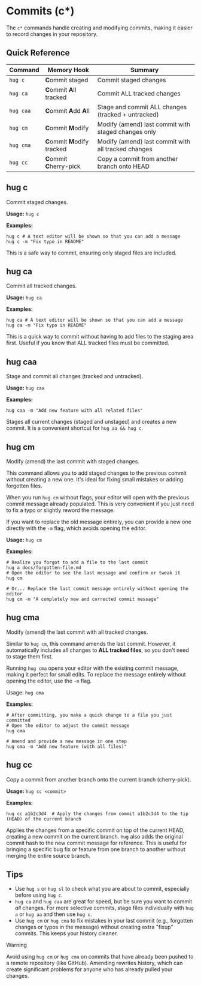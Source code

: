 # Commits (c*)

The `c*` commands handle creating and modifying commits, making it easier to record changes in your repository.

## Quick Reference

| Command   | Memory Hook                   | Summary                                            |
|-----------|-------------------------------|----------------------------------------------------|
| `hug c`   | **C**ommit staged             | Commit staged changes                              |
| `hug ca`  | **C**ommit **A**ll tracked    | Commit ALL tracked changes                         |
| `hug caa` | **C**ommit **A**dd **A**ll    | Stage and commit ALL changes (tracked + untracked) |
| `hug cm`  | **C**ommit **M**odify         | Modify (amend) last commit with staged changes only|
| `hug cma` | **C**ommit **M**odify tracked | Modify (amend) last commit with all tracked changes|
| `hug cc`  | **C**ommit **C**herry-pick    | Copy a commit from another branch onto HEAD        |

## hug c

Commit staged changes.

**Usage:** `hug c`

**Examples:**
```shell
hug c # A text editor will be shown so that you can add a message
hug c -m "Fix typo in README"
```

This is a safe way to commit, ensuring only staged files are included.

## hug ca

Commit all tracked changes.

**Usage:** `hug ca`

**Examples:**
```shell
hug ca # A text editor will be shown so that you can add a message
hug ca -m "Fix typo in README"
```

This is a quick way to commit without having to add files to the staging area first.
Useful if you know that ALL tracked files must be committed.

## hug caa

Stage and commit all changes (tracked and untracked).

**Usage:** `hug caa`

**Examples:**
```shell
hug caa -m "Add new feature with all related files"
```

Stages all current changes (staged and unstaged) and creates a new commit.
It is a convenient shortcut for `hug aa && hug c`.

## hug cm

Modify (amend) the last commit with staged changes.

This command allows you to add staged changes to the previous commit without creating a new one. It's ideal for fixing small mistakes or adding forgotten files.

When you run `hug cm` without flags, your editor will open with the previous commit message already populated. This is very convenient if you just need to fix a typo or slightly reword the message.

If you want to replace the old message entirely, you can provide a new one directly with the `-m` flag, which avoids opening the editor.

**Usage:** `hug cm`

**Examples:**
```shell
# Realize you forgot to add a file to the last commit
hug a docs/forgotten-file.md
# Open the editor to see the last message and confirm or tweak it
hug cm

# Or... Replace the last commit message entirely without opening the editor
hug cm -m "A completely new and corrected commit message"
```

## hug cma

Modify (amend) the last commit with all tracked changes.

Similar to `hug cm`, this command amends the last commit.
However, it automatically includes all changes to **ALL tracked files**, so you don't need to stage them first.

Running `hug cma` opens your editor with the existing commit message, making it perfect for small edits. To replace the message entirely without opening the editor, use the `-m` flag.

Usage: `hug cma`

**Examples:**
```shell
# After committing, you make a quick change to a file you just committed
# Open the editor to adjust the commit message
hug cma

# Amend and provide a new message in one step
hug cma -m "Add new feature (with all files)"
```

## hug cc

Copy a commit from another branch onto the current branch (cherry-pick).

**Usage:** `hug cc <commit>`

**Examples:**
```shell
hug cc a1b2c3d4  # Apply the changes from commit a1b2c3d4 to the tip (HEAD) of the current branch
```

Applies the changes from a specific commit on top of the current HEAD, creating a new commit on the current branch. `hug` also adds the original commit hash to the new commit message for reference. This is useful for bringing a specific bug fix or feature from one branch to another without merging the entire source branch.

## Tips
- Use `hug s` or `hug sl` to check what you are about to commit, especially before using `hug c`.
- `hug ca` and `hug caa` are great for speed, but be sure you want to commit *all* changes. For more selective commits, stage files individually with `hug a` or `hug aa` and then use `hug c`.
- Use `hug cm` or `hug cma` to fix mistakes in your last commit (e.g., forgotten changes or typos in the message) without creating extra "fixup" commits. This keeps your history cleaner.

> [!WARNING]
> Avoid using `hug cm` or `hug cma` on commits that have already been pushed to a remote repository (like GitHub).
> Amending rewrites history, which can create significant problems for anyone who has already pulled your changes.

